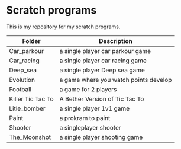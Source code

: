 # Scratch programs

This is my repository for my scratch programs.

| Folder | Description |
| --- | --- |
| Car_parkour | a single player car parkour game
| Car_racing | a single player car racing game 
| Deep_sea | a single player Deep sea game
| Evolution | a game where you watch points develop
| Football | a game for 2 players
| Killer Tic Tac To | A Bether Version of Tic Tac To
| Litle_bomber | a single player 1v1 game
| Paint | a prokram to paint
| Shooter | a singleplayer shooter
| The_Moonshot | a single player shooting game



